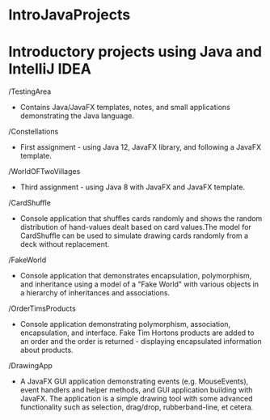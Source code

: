 # IntroJavaProjects
Introductory projects using Java and IntelliJ IDEA
====================================================

/TestingArea
  - Contains Java/JavaFX templates, notes, and small applications demonstrating the Java language.

/Constellations
  - First assignment - using Java 12, JavaFX library, and following a JavaFX template.

/WorldOFTwoVillages
  - Third assignment - using Java 8 with JavaFX and JavaFX template.

/CardShuffle
  - Console application that shuffles cards randomly and shows the random distribution of hand-values dealt based on card values.The model for CardShuffle can be used to simulate drawing cards randomly from a deck without replacement.

/FakeWorld
  - Console application that demonstrates encapsulation, polymorphism, and inheritance using a model of a "Fake World" with various objects in a hierarchy of inheritances and associations.

/OrderTimsProducts
  - Console application demonstrating polymorphism, association, encapsulation, and interface. Fake Tim Hortons products are added to an order and the order is returned - displaying encapsulated information about products.

/DrawingApp
  - A JavaFX GUI application demonstrating events (e.g. MouseEvents), event handlers and helper methods, and GUI application building with JavaFX. The application is a simple drawing tool with some advanced functionality such as selection, drag/drop, rubberband-line, et cetera.
